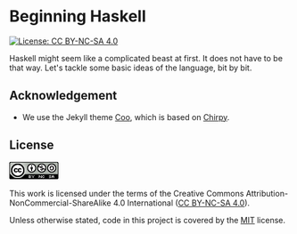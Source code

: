 # Beginning Haskell

[![License: CC BY-NC-SA 4.0](https://img.shields.io/badge/License-CC%20BY--NC--SA%204.0-blue.svg)](http://creativecommons.org/licenses/by-nc-sa/4.0/)

Haskell might seem like a complicated beast at first. It does not have to be
that way. Let's tackle some basic ideas of the language, bit by bit.

<!-- ====================================================================== -->

## Acknowledgement

<!-- prettier-ignore -->
- We use the Jekyll theme [Coo][coo], which is based on [Chirpy][chirpy].

<!-- ====================================================================== -->

## License

![CC BY-NC-SA 4.0](assets/img/cc.png "CC BY-NC-SA 4.0")

This work is licensed under the terms of the Creative Commons
Attribution-NonCommercial-ShareAlike 4.0 International
([CC BY-NC-SA 4.0][cc]).

Unless otherwise stated, code in this project is covered by the [MIT][mit]
license.

<!-- prettier-ignore -->
[cc]: https://creativecommons.org/licenses/by-nc-sa/4.0/legalcode
[chirpy]: https://github.com/cotes2020/jekyll-theme-chirpy
[coo]: https://github.com/quacksouls/jekyll-theme-coo
[mit]: https://opensource.org/license/MIT/
